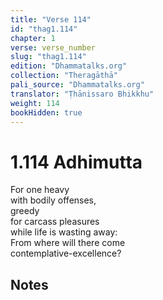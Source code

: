 ```yaml
---
title: "Verse 114"
id: "thag1.114"
chapter: 1
verse: verse_number
slug: "thag1.114"
edition: "Dhammatalks.org"
collection: "Theragāthā"
pali_source: "Dhammatalks.org"
translator: "Ṭhānissaro Bhikkhu"
weight: 114
bookHidden: true
---
```


# 1.114 Adhimutta

For one heavy  
with bodily offenses,  
greedy  
for carcass pleasures  
while life is wasting away:  
From where will there come  
contemplative-excellence?  

## Notes
